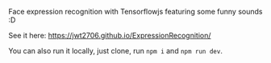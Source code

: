 Face expression recognition with Tensorflowjs featuring some funny sounds :D

See it here: <https://jwt2706.github.io/ExpressionRecognition/>

You can also run it locally, just clone, run `npm i` and `npm run dev`.
